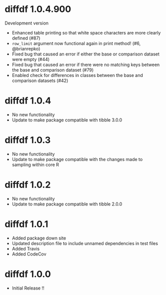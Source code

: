 # diffdf 1.0.4.900

Development version

- Enhanced table printing so that white space characters are more clearly defined (#87)
- `row_limit` argument now functional again in print method! (#6, @brianrepko)
- Fixed bug that caused an error if either the base or comparison dataset were empty (#44)
- Fixed bug that caused an error if there were no matching keys between the base and comparison dataset (#79)
- Enabled check for differences in classes between the base and comparison datasets (#42)


# diffdf 1.0.4

- No new functionality
- Update to make package compatible with tibble 3.0.0

# diffdf 1.0.3

- No new functionality
- Update to make package compatible with the changes made to sampling within core R

# diffdf 1.0.2

- No new functionality
- Update to make package compatible with tibble 2.0.0

# diffdf 1.0.1

- Added package down site  
- Updated description file to include unnamed dependencies in test files
- Added Travis 
- Added CodeCov

# diffdf 1.0.0 

- Initial Release !!